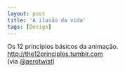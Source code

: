 ```yaml
---
layout: post
title: 'A ilusão da vida'
tags: [Design]
---
```


Os 12 princípios básicos da animação.<br>
<http://the12principles.tumblr.com><br>
(via [@aerotwist](https://twitter.com/aerotwist/status/461524391957135361))

